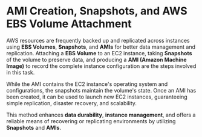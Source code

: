 # AMI Creation, Snapshots, and AWS EBS Volume Attachment

AWS resources are frequently backed up and replicated across instances using **EBS Volumes**, **Snapshots**, and **AMIs** for better data management and replication. Attaching a **EBS Volume** to an EC2 instance, taking **Snapshots** of the volume to preserve data, and producing a **AMI (Amazon Machine Image)** to record the complete instance configuration are the steps involved in this task.


While the AMI contains the EC2 instance's operating system and configurations, the snapshots maintain the volume's state. Once an AMI has been created, it can be used to launch new EC2 instances, guaranteeing simple replication, disaster recovery, and scalability.

This method enhances **data durability**, **instance management**, and offers a reliable means of recovering or replicating environments by utilizing **Snapshots** and **AMIs**.
